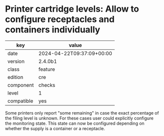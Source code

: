 [//]: # (werk v2)
# Printer cartridge levels: Allow to configure receptacles and containers individually

key        | value
---------- | ---
date       | 2024-04-22T09:37:09+00:00
version    | 2.4.0b1
class      | feature
edition    | cre
component  | checks
level      | 1
compatible | yes

Some printers only report "some remaining" in case the exact percentage of
the filing level is unknown.
For these cases user could explicitly configure the monitoring state.
This state can now be configured depending on whether the supply is a container
or a receptacle.
